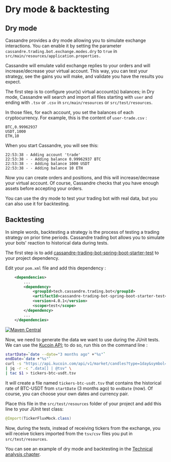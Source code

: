 # Dry mode & backtesting

## Dry mode
Cassandre provides a dry mode allowing you to simulate exchange interactions. You can enable it by setting the parameter `cassandre.trading.bot.exchange.modes.dry` to `true` in `src/main/resources/application.properties.`

Cassandre will emulate valid exchange replies to your orders and will increase/decrease your virtual account. This way, you can test your strategy, see the gains you will make, and validate you have the results you expect.

The first step is to configure your(s) virtual account(s) balances; in Dry mode, Cassandre will search and import all files starting with `user` and ending with `.tsv` or `.csv` in `src/main/resources` or `src/test/resources`. 

In those files, for each account, you set the balances of each cryptocurrency. For example, this is the content of `user-trade.csv` :

```
BTC,0.99962937
USDT,1000
ETH,10 
```

When you start Cassandre, you will see this: 

```
22:53:38 - Adding account 'trade'
22:53:38 - - Adding balance 0.99962937 BTC
22:53:38 - - Adding balance 1000 USDT
22:53:38 - - Adding balance 10 ETH
```

Now you can create orders and positions, and this will increase/decrease your virtual account. Of course, Cassandre checks that you have enough assets before accepting your orders.

You can use the dry mode to test your trading bot with real data, but you can also use it for backtesting.

## Backtesting
In simple words, backtesting a strategy is the process of testing a trading strategy on prior time periods. Cassandre trading bot allows you to simulate your bots' reaction to historical data during tests. 

The first step is to add [cassandre-trading-bot-spring-boot-starter-test](https://mvnrepository.com/artifact/tech.cassandre.trading.bot/cassandre-trading-bot-spring-boot-starter-test) to your project dependency.

Edit your `pom.xml` file and add this dependency : 

```xml
	<dependencies>
		...
		<dependency>
			<groupId>tech.cassandre.trading.bot</groupId>
			<artifactId>cassandre-trading-bot-spring-boot-starter-test</artifactId>
			<version>4.0.1</version>
			<scope>test</scope>
		</dependency>
		...
	</dependencies>
```

[![Maven Central](https://img.shields.io/maven-central/v/tech.cassandre.trading.bot/cassandre-trading-bot-spring-boot-starter.svg?label=Maven%20Central)](https://search.maven.org/search?q=g:%22tech.cassandre.trading.bot%22%20AND%20a:%22cassandre-trading-bot-spring-boot-starter%22)

Now, we need to generate the data we want to use during the JUnit tests. We can use the [Kucoin API](https://docs.kucoin.com/#get-klines); to do so, run this on the command line :

```bash
startDate=`date --date="3 months ago" +"%s"`
endDate=`date +"%s"`
curl -s "https://api.kucoin.com/api/v1/market/candles?type=1day&symbol=BTC-USDT&startAt=${startDate}&endAt=${endDate}" \
| jq -r -c ".data[] | @tsv" \
| tac $1 > tickers-btc-usdt.tsv
```

It will create a file named `tickers-btc-usdt.tsv` that contains the historical rate of BTC-USDT from `startDate` (3 months ago) to `endDate` (now). Of course, you can choose your own dates and currency pair.

Place this file in the `src/test/resources` folder of your project and add this line to your JUnit test class: 

```java
@Import(TickerFluxMock.class)
```

Now, during the tests, instead of receiving tickers from the exchange, you will receive tickers imported from the `tsv/csv` files you put in `src/test/resources`.

You can see an example of dry mode and backtesting in the [Technical analysis chapter](./technical-analysis/overview.md).

